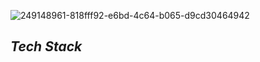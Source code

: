 ![249148961-818fff92-e6bd-4c64-b065-d9cd30464942](https://github.com/iadarshrawat/iadarshrawat/assets/121751042/a2ddddff-bef3-4c2c-afcc-b2e0909008b2)
<h2><i>Tech Stack</i></h2>
<br>
